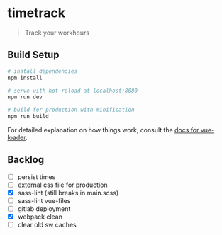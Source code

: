 # timetrack

> Track your workhours

## Build Setup

``` bash
# install dependencies
npm install

# serve with hot reload at localhost:8080
npm run dev

# build for production with minification
npm run build
```

For detailed explanation on how things work, consult the [docs for vue-loader](http://vuejs.github.io/vue-loader).

## Backlog

 - [ ] persist times
 - [ ] external css file for production
 - [x] sass-lint (still breaks in main.scss)
 - [ ] sass-lint vue-files
 - [ ] gitlab deployment
 - [x] webpack clean
 - [ ] clear old sw caches
